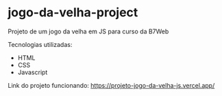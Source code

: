 # jogo-da-velha-project
 Projeto de um jogo da velha em JS para curso da B7Web

 Tecnologias utilizadas:
 - HTML
 - CSS
 - Javascript

Link do projeto funcionando: https://projeto-jogo-da-velha-js.vercel.app/
